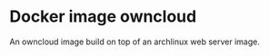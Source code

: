 Docker image owncloud
=====================

An owncloud image build on top of an archlinux web server image.
